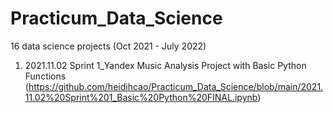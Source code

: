 # Practicum_Data_Science
16 data science projects (Oct 2021 - July 2022)


1. 2021.11.02 Sprint 1_Yandex Music Analysis Project with Basic Python Functions (https://github.com/heidihcao/Practicum_Data_Science/blob/main/2021.11.02%20Sprint%201_Basic%20Python%20FINAL.ipynb)
